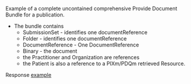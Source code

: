 Example of a complete uncontained comprehensive Provide Document Bundle for a publication.
- The bundle contains
  - SubmissionSet - identifies one documentReference
  - Folder - identifies one documentReference
  - DocumentReference - One DocumentReference
  - Binary - the document
  - the Practitioner and Organization are references
  - the Patient is also a reference to a PIXm/PDQm retrieved Resource.
  
Response [example](Bundle-ex-response-unContainedComprehensiveProvideDocumentBundleCompt.html)
  